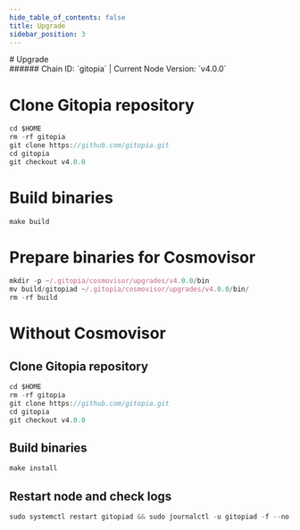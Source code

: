 ```yaml
---
hide_table_of_contents: false
title: Upgrade
sidebar_position: 3
---
```


<div class="h1-with-icon icon-gitopia">
# Upgrade
</div>
###### Chain ID: `gitopia` | Current Node Version: `v4.0.0`


# Clone Gitopia repository
```js
cd $HOME
rm -rf gitopia
git clone https://github.com/gitopia.git
cd gitopia
git checkout v4.0.0
 ```

# Build binaries
```js
make build
 ```

# Prepare binaries for Cosmovisor
```js
mkdir -p ~/.gitopia/cosmovisor/upgrades/v4.0.0/bin
mv build/gitopiad ~/.gitopia/cosmovisor/upgrades/v4.0.0/bin/
rm -rf build
```

# Without Cosmovisor
## Clone Gitopia repository
```js
cd $HOME
rm -rf gitopia
git clone https://github.com/gitopia.git
cd gitopia
git checkout v4.0.0
 ```

## Build binaries
```js
make install
 ```

## Restart node and check logs
```js
sudo systemctl restart gitopiad && sudo journalctl -u gitopiad -f --no-hostname -o cat
```